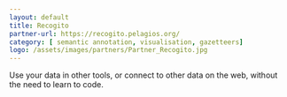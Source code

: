 ```yaml
---
layout: default
title: Recogito
partner-url: https://recogito.pelagios.org/
category: [ semantic annotation, visualisation, gazetteers]
logo: /assets/images/partners/Partner_Recogito.jpg
---
```


Use your data in other tools, or connect to other data on the web,
without the need to learn to code.
